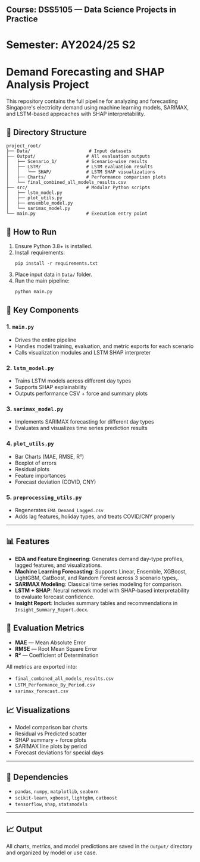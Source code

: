 ## Course: DSS5105 — Data Science Projects in Practice  
# Semester: AY2024/25 S2

# Demand Forecasting and SHAP Analysis Project

This repository contains the full pipeline for analyzing and forecasting Singapore's electricity demand using machine learning models, SARIMAX, and LSTM-based approaches with SHAP interpretability.

## 📁 Directory Structure
```
project_root/
├── Data/                      # Input datasets
├── Output/                   # All evaluation outputs
│   ├── Scenario_1/           # Scenario-wise results
│   ├── LSTM/                 # LSTM evaluation results
│   │   └── SHAP/             # LSTM SHAP visualizations
│   ├── Charts/               # Performance comparison plots
│   └── final_combined_all_models_results.csv
├── src/                      # Modular Python scripts
│   ├── lstm_model.py
│   ├── plot_utils.py
│   ├── ensemble_model.py
│   └── sarimax_model.py
└── main.py                   # Execution entry point
```

## 🚀 How to Run

1. Ensure Python 3.8+ is installed.
2. Install requirements:
   ```
   pip install -r requirements.txt
   ```
3. Place input data in `Data/` folder.
4. Run the main pipeline:
   ```
   python main.py
   ```

## 🧱 Key Components

### 1. `main.py`
- Drives the entire pipeline
- Handles model training, evaluation, and metric exports for each scenario
- Calls visualization modules and LSTM SHAP interpreter

### 2. `lstm_model.py`
- Trains LSTM models across different day types
- Supports SHAP explainability
- Outputs performance CSV + force and summary plots

### 3. `sarimax_model.py`
- Implements SARIMAX forecasting for different day types
- Evaluates and visualizes time series prediction results

### 4. `plot_utils.py`
- Bar Charts (MAE, RMSE, R²)
- Boxplot of errors
- Residual plots
- Feature importances
- Forecast deviation (COVID, CNY)

### 5. `preprocessing_utils.py`
- Regenerates `EMA_Demand_Lagged.csv`
- Adds lag features, holiday types, and treats COVID/CNY properly

---


## 📊 Features

- **EDA and Feature Engineering**: Generates demand day-type profiles, lagged features, and visualizations.
- **Machine Learning Forecasting**: Supports Linear, Ensemble, XGBoost, LightGBM, CatBoost, and Random Forest across 3 scenario types,.
- **SARIMAX Modeling**: Classical time series modeling for comparison.
- **LSTM + SHAP**: Neural network model with SHAP-based interpretability to evaluate forecast confidence.
- **Insight Report**: Includes summary tables and recommendations in `Insight_Summary_Report.docx`.

## 🧪 Evaluation Metrics
- **MAE** — Mean Absolute Error
- **RMSE** — Root Mean Square Error
- **R²** — Coefficient of Determination

All metrics are exported into:
- `final_combined_all_models_results.csv`
- `LSTM_Performance_By_Period.csv`
- `sarimax_forecast.csv`

## 📈 Visualizations
- Model comparison bar charts
- Residual vs Predicted scatter
- SHAP summary + force plots
- SARIMAX line plots by period
- Forecast deviations for special days

---

## 📌 Dependencies
- `pandas`, `numpy`, `matplotlib`, `seaborn`
- `scikit-learn`, `xgboost`, `lightgbm`, `catboost`
- `tensorflow`, `shap`, `statsmodels`

---


## 📈 Output

All charts, metrics, and model predictions are saved in the `Output/` directory and organized by model or use case.










